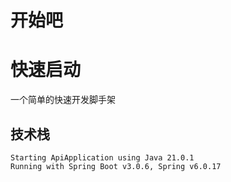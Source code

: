 开始吧
==

# 快速启动

一个简单的快速开发脚手架

技术栈
--

```text
Starting ApiApplication using Java 21.0.1
Running with Spring Boot v3.0.6, Spring v6.0.17
```
